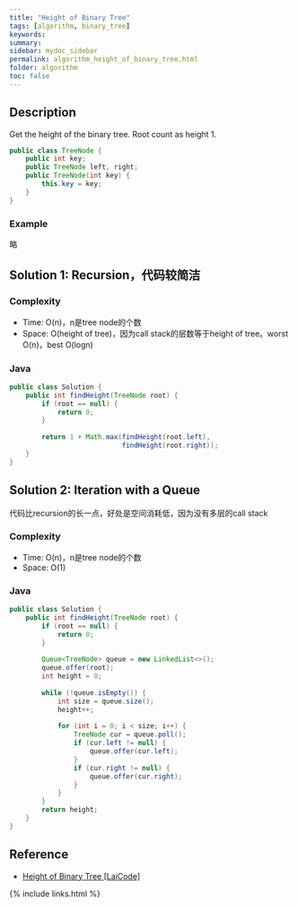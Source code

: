 ```yaml
---
title: "Height of Binary Tree"
tags: [algorithm, binary_tree]
keywords:
summary:
sidebar: mydoc_sidebar
permalink: algorithm_height_of_binary_tree.html
folder: algorithm
toc: false
---
```


## Description
Get the height of the binary tree. Root count as height 1. 
```java
public class TreeNode {
    public int key;
    public TreeNode left, right;
    public TreeNode(int key) {
        this.key = key;
    }
}
```

### Example
略

## Solution 1: Recursion，代码较简洁

### Complexity
* Time: O(n)，n是tree node的个数
* Space: O(height of tree)，因为call stack的层数等于height of tree。worst O(n)，best O(logn)

### Java
```java
public class Solution {
    public int findHeight(TreeNode root) {
        if (root == null) {
            return 0;
        }
      
        return 1 + Math.max(findHeight(root.left), 
                            findHeight(root.right));
    }
}
```

## Solution 2: Iteration with a Queue
代码比recursion的长一点，好处是空间消耗低，因为没有多层的call stack

### Complexity
* Time: O(n)，n是tree node的个数
* Space: O(1)

### Java
```java
public class Solution {
    public int findHeight(TreeNode root) {
        if (root == null) {
            return 0;
        }
      
        Queue<TreeNode> queue = new LinkedList<>();
        queue.offer(root);
        int height = 0;
      
        while (!queue.isEmpty()) {
            int size = queue.size();
            height++;
          
            for (int i = 0; i < size; i++) {
                TreeNode cur = queue.poll();
                if (cur.left != null) {
                    queue.offer(cur.left);
                }
                if (cur.right != null) {
                    queue.offer(cur.right);
                }
            }
        }
        return height;
    }
}
```

## Reference
* [Height of Binary Tree [LaiCode]](https://app.laicode.io/app/problem/60)

{% include links.html %}
